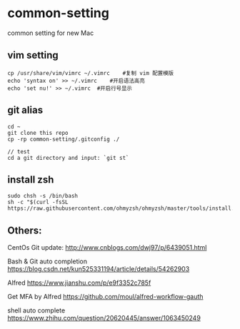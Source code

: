 # common-setting
common setting for new Mac

## vim setting
```
cp /usr/share/vim/vimrc ~/.vimrc	#复制 vim 配置模版
echo 'syntax on' >> ~/.vimrc	#开启语法高亮
echo 'set nu!' >> ~/.vimrc	#开启行号显示
```

## git alias
```
cd ~
git clone this repo
cp -rp common-setting/.gitconfig ./

// test
cd a git directory and input: `git st`
```

## install zsh
```
sudo chsh -s /bin/bash
sh -c "$(curl -fsSL https://raw.githubusercontent.com/ohmyzsh/ohmyzsh/master/tools/install.sh)"
```


## Others:
CentOs Git update:
http://www.cnblogs.com/dwj97/p/6439051.html

Bash & Git auto completion
https://blog.csdn.net/kun525331194/article/details/54262903

Alfred
https://www.jianshu.com/p/e9f3352c785f

Get MFA by Alfred
https://github.com/moul/alfred-workflow-gauth

shell auto complete
https://www.zhihu.com/question/20620445/answer/1063450249


